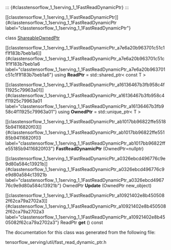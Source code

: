 ::: {#classtensorflow_1_1serving_1_1FastReadDynamicPtr}
:::

[\[classtensorflow\_1\_1serving\_1\_1FastReadDynamicPtr\]]{#classtensorflow_1_1serving_1_1FastReadDynamicPtr
label="classtensorflow_1_1serving_1_1FastReadDynamicPtr"}

class
[ShareableOwnedPtr](#classtensorflow_1_1serving_1_1FastReadDynamicPtr_1_1ShareableOwnedPtr)

[\[classtensorflow\_1\_1serving\_1\_1FastReadDynamicPtr\_a7e6a20b963701c51c1f1f183b7beb1a6\]]{#classtensorflow_1_1serving_1_1FastReadDynamicPtr_a7e6a20b963701c51c1f1f183b7beb1a6
label="classtensorflow_1_1serving_1_1FastReadDynamicPtr_a7e6a20b963701c51c1f1f183b7beb1a6"}
using **ReadPtr** = std::shared\_ptr$<$ const T $>$

[\[classtensorflow\_1\_1serving\_1\_1FastReadDynamicPtr\_a16136467b3fb958c4f11925c79963a01\]]{#classtensorflow_1_1serving_1_1FastReadDynamicPtr_a16136467b3fb958c4f11925c79963a01
label="classtensorflow_1_1serving_1_1FastReadDynamicPtr_a16136467b3fb958c4f11925c79963a01"}
using **OwnedPtr** = std::unique\_ptr$<$ T $>$

[\[classtensorflow\_1\_1serving\_1\_1FastReadDynamicPtr\_ab1017bb96822ffe55185b94116820f03\]]{#classtensorflow_1_1serving_1_1FastReadDynamicPtr_ab1017bb96822ffe55185b94116820f03
label="classtensorflow_1_1serving_1_1FastReadDynamicPtr_ab1017bb96822ffe55185b94116820f03"}
**FastReadDynamicPtr** (OwnedPtr=nullptr)

[\[classtensorflow\_1\_1serving\_1\_1FastReadDynamicPtr\_a0326ebcd496776c9e9d80a584c13921b\]]{#classtensorflow_1_1serving_1_1FastReadDynamicPtr_a0326ebcd496776c9e9d80a584c13921b
label="classtensorflow_1_1serving_1_1FastReadDynamicPtr_a0326ebcd496776c9e9d80a584c13921b"}
OwnedPtr **Update** (OwnedPtr new\_object)

[\[classtensorflow\_1\_1serving\_1\_1FastReadDynamicPtr\_a10921402e8b4505082f62ca79a2702a3\]]{#classtensorflow_1_1serving_1_1FastReadDynamicPtr_a10921402e8b4505082f62ca79a2702a3
label="classtensorflow_1_1serving_1_1FastReadDynamicPtr_a10921402e8b4505082f62ca79a2702a3"}
ReadPtr **get** () const

The documentation for this class was generated from the following file:

tensorflow\_serving/util/fast\_read\_dynamic\_ptr.h
